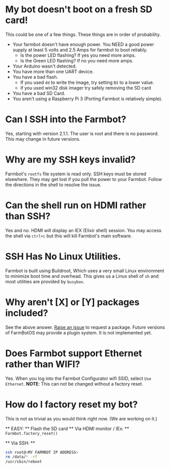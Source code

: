 # My bot doesn't boot on a fresh SD card!

This could be one of a few things. These things are in order of probability.

* Your farmbot doesn't have enough power. You NEED a good power supply at least 5 volts and  2.5 Amps for farmbot to boot reliably.
  * Is the power LED flashing? If yes you need more amps.
  * Is the Green LED flashing? If no you need more amps.
* Your Arduino wasn't detected.
* You have more than one UART device.
* You have a bad flash.
  * If you used `dd` to write the image, try setting `BS` to a lower value.
  * if you used win32 disk imager try safely removing the SD card
* You have a bad SD Card.
* You aren't using a Raspberry Pi 3 (Porting Farmbot is relatively simple).

# Can I SSH into the Farmbot?

Yes, starting with version 2.1.1. The user is root and there is no password. This may change in future versions.

# Why are my SSH keys invalid?

Farmbot's `rootfs` file system is read only. SSH keys must be stored elsewhere. They may get lost if you pull the power to your Farmbot. Follow the directions in the shell to resolve the issue.

# Can the shell run on HDMI rather than SSH?

Yes and no. HDMI will display an IEX (Elixir shell) session. You may access the shell via `ctrl+c` but this will kill Farmbot's main software.

# SSH Has No Linux Utilities.

Farmbot is built using Buildroot, Which uses a very small Linux environment to minimize boot time and overhead. This gives us a Linux shell of `sh` and most utilities are provided by `busybox`.

# Why aren't [X] or [Y] packages included?

See the above answer. [Raise an issue](https://github.com/FarmBot/farmbot_os/issues/new) to request a package. Future versions of FarmBotOS may provide a plugin system. It is not implemented yet.

# Does Farmbot support Ethernet rather than WIFI?

Yes. When you log into the Farmbot Configurator wifi SSID, select `Use Ethernet`.
**NOTE**: This can not be changed without a factory reset.

# How do I factory reset my bot?

This is not as trivial as you would think right now. (We are working on it.)

** EASY: ** Flash the SD card
** Via HDMI monitor / IEx: ** `Farmbot.factory_reset()`

** Via SSH: **

```bash
ssh root@<MY FARMBOT IP ADDRESS>
rm /data/* -rf
/usr/sbin/reboot
```
